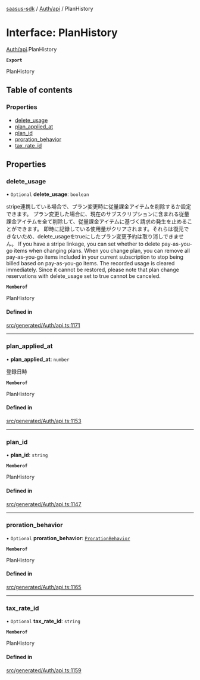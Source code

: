 [saasus-sdk](../README.md) / [Auth/api](../modules/Auth_api.md) / PlanHistory

# Interface: PlanHistory

[Auth/api](../modules/Auth_api.md).PlanHistory

**`Export`**

PlanHistory

## Table of contents

### Properties

- [delete\_usage](Auth_api.PlanHistory.md#delete_usage)
- [plan\_applied\_at](Auth_api.PlanHistory.md#plan_applied_at)
- [plan\_id](Auth_api.PlanHistory.md#plan_id)
- [proration\_behavior](Auth_api.PlanHistory.md#proration_behavior)
- [tax\_rate\_id](Auth_api.PlanHistory.md#tax_rate_id)

## Properties

### delete\_usage

• `Optional` **delete\_usage**: `boolean`

stripe連携している場合で、プラン変更時に従量課金アイテムを削除するか設定できます。 プラン変更した場合に、現在のサブスクリプションに含まれる従量課金アイテムを全て削除して、従量課金アイテムに基づく請求の発生を止めることができます。 即時に記録している使用量がクリアされます。それらは復元できないため、delete_usageをtrueにしたプラン変更予約は取り消しできません。  If you have a stripe linkage,  you can set whether to delete pay-as-you-go items when changing plans. When you change plan, you can remove all pay-as-you-go items included in your current subscription to stop being billed based on pay-as-you-go items. The recorded usage is cleared immediately. Since it cannot be restored, please note that plan change reservations with delete_usage set to true cannot be canceled.

**`Memberof`**

PlanHistory

#### Defined in

[src/generated/Auth/api.ts:1171](https://github.com/saasus-platform/saasus-sdk-javascript/blob/55abc15/src/generated/Auth/api.ts#L1171)

___

### plan\_applied\_at

• **plan\_applied\_at**: `number`

登録日時

**`Memberof`**

PlanHistory

#### Defined in

[src/generated/Auth/api.ts:1153](https://github.com/saasus-platform/saasus-sdk-javascript/blob/55abc15/src/generated/Auth/api.ts#L1153)

___

### plan\_id

• **plan\_id**: `string`

**`Memberof`**

PlanHistory

#### Defined in

[src/generated/Auth/api.ts:1147](https://github.com/saasus-platform/saasus-sdk-javascript/blob/55abc15/src/generated/Auth/api.ts#L1147)

___

### proration\_behavior

• `Optional` **proration\_behavior**: [`ProrationBehavior`](../enums/Auth_api.ProrationBehavior.md)

**`Memberof`**

PlanHistory

#### Defined in

[src/generated/Auth/api.ts:1165](https://github.com/saasus-platform/saasus-sdk-javascript/blob/55abc15/src/generated/Auth/api.ts#L1165)

___

### tax\_rate\_id

• `Optional` **tax\_rate\_id**: `string`

**`Memberof`**

PlanHistory

#### Defined in

[src/generated/Auth/api.ts:1159](https://github.com/saasus-platform/saasus-sdk-javascript/blob/55abc15/src/generated/Auth/api.ts#L1159)
